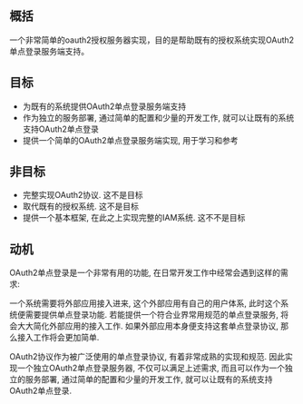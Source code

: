 ## 概括

一个非常简单的oauth2授权服务器实现，目的是帮助既有的授权系统实现OAuth2单点登录服务端支持。

## 目标

- 为既有的系统提供OAuth2单点登录服务端支持
- 作为独立的服务部署, 通过简单的配置和少量的开发工作, 就可以让既有的系统支持OAuth2单点登录
- 提供一个简单的OAuth2单点登录服务端实现, 用于学习和参考

## 非目标

- 完整实现OAuth2协议. 这不是目标
- 取代既有的授权系统. 这不是目标
- 提供一个基本框架, 在此之上实现完整的IAM系统. 这不不是目标

## 动机

OAuth2单点登录是一个非常有用的功能, 在日常开发工作中经常会遇到这样的需求:

一个系统需要将外部应用接入进来, 这个外部应用有自己的用户体系, 此时这个系统便需要提供单点登录功能.
若能提供一个符合业界常用规范的单点登录服务, 将会大大简化外部应用的接入工作.
如果外部应用本身便支持这套单点登录协议, 那么接入工作将会更加简单.

OAuth2协议作为被广泛使用的单点登录协议, 有着非常成熟的实现和规范. 因此实现一个独立OAuth2单点登录服务器,
不仅可以满足上述需求, 而且可以作为一个独立的服务部署, 通过简单的配置和少量的开发工作,
就可以让既有的系统支持OAuth2单点登录.